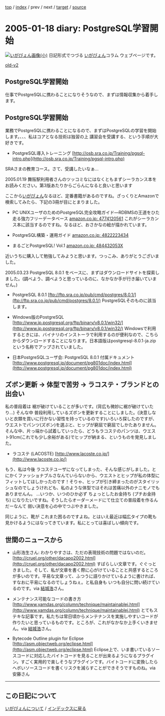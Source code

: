 [top](https://igapyon.github.io/diary/) 
 / [index](https://igapyon.github.io/diary/2005/index.html) 
 / prev 
 / next 
 / [target](https://igapyon.github.io/diary/2005/ig050118.html) 
 / [source](https://github.com/igapyon/diary/blob/gh-pages/2005/ig050118.html.src.md) 

2005-01-18 diary: PostgreSQL学習開始
=====================================================================================================
[![いがぴょん画像(小)](https://igapyon.github.io/diary/images/iga200306s.jpg "いがぴょん")](https://igapyon.github.io/diary/memo/memoigapyon.html) 日記形式でつづる [いがぴょん](https://igapyon.github.io/diary/memo/memoigapyon.html)コラム ウェブページです。

[old-v2](ig050118-orig.html)

## PostgreSQL学習開始

仕事でPostgreSQLに携わることになりそうなので、まずは情報収集から着手します。


## PostgreSQL学習開始

業務でPostgreSQLに携わることになるので、まずはPostgreSQLの学習を開始します。、、、私はコアとなる技術は独習の上 講習会を受講する、という手順が大好きです。

* PostgreSQL導入トレーニング
  [http://osb.sra.co.jp/Training/pgsql-intro.php](http://osb.sra.co.jp/Training/pgsql-intro.php)

SRAさまの教育コース。さて、受講したいなぁ…

2005.01.19 舞阪駅利用者さんのツッコミなにはなくともまずシーラカンス本をお読みください。第3版あたりからごらんになると良いと思います

ここから[いがぴょん](http://www.igapyon.jp/igapyon/diary/memo/memoigapyon.html)なるほど、定番書籍があるのですね。ざっくりとAmazonで検索してみたら、下記の3冊が目にとまりました。

* PC UNIXユーザのためのPostgreSQL完全攻略ガイド―RDBMSの王道をひた走る強力フリーデータベース [amazon.co.jp: 4774120561](http://www.amazon.co.jp/exec/obidos/ASIN/4774120561/igapyondiary-22)
  これがシーラカンス本に該当するのですね。なるほど、おさかなの絵が描かれています。
  
* PostgreSQL構築・運用ガイド [amazon.co.jp: 4822223434](http://www.amazon.co.jp/exec/obidos/ASIN/4822223434/igapyondiary-22)
  
* まるごとPostgreSQL! Vol.1 [amazon.co.jp: 484432053X](http://www.amazon.co.jp/exec/obidos/ASIN/484432053X/igapyondiary-22)

近いうちに購入して勉強してみようと思います。つっこみ、ありがとうございました。

2005.03.23 PostgreSQL 8.0.1 をベースに、まずはダウンロードサイトを探索しました。(調べよう、調べようと思っているのに、なかなか手が行き届いていません。)

* PostgreSQL 8.0.1
  [ftp://ftp.sra.co.jp/pub/cmd/postgres/8.0.1/](ftp://ftp.sra.co.jp/pub/cmd/postgres/8.0.1/)
  PostgreSQLそのものに該当します。
  
* Windows版のPostgreSQL
  [http://www.jp.postgresql.org/ftp/binary/v8.0.1/win32/](http://www.jp.postgresql.org/ftp/binary/v8.0.1/win32/)
  Windowsで利用するときには、バイナリのインストーラで利用するのが便利なので、こちらからダウンロードすることになります。日本語版はpostgresql-8.0.1-ja.zip
  という名称でアップされていました。
  
* 日本PostgreSQLユーザ会: PostgreSQL 8.0.1 付属ドキュメント
  [http://www.postgresql.jp/document/pg801doc/index.html](http://www.postgresql.jp/document/pg801doc/index.html)

## ズボン更新 → 体型で苦労 → ラコステ・ブランドとの出会い

私の普段着は 裾が破けていることが多いです。(背広も微妙に裾が破けていたり…) そんな中 普段利用しているズボンを更新することにしました。(決意しないと衣類を買いに行かない習性を持っているのです)いろいろ探したのですが、ウエストでパンツ(ズボン)を選ぶと、ヒップが窮屈で窮屈でしかたありません。そんな中、片っ端から試着していったら、どうもラコステのパンツは、ウエスト91cm(これでも少し余裕がある)でヒップが納まる、というものを発見しました。

* ラコステ (LACOSTE)
  [http://www.lacoste.co.jp/](http://www.lacoste.co.jp/)

もう、私は今後 ラコステユーザになってしまった、そんな感じがしました。とにかくファッショナブルさなんていらないから、ウエストとヒップが私の体型にフィットしてほしかったのです！そりゃ、ヒップが引き締まったのがスタイリッシュなのでしょうけれども、私のような体型ではそれは苦痛以外のナニモノでもありませんん。 …いつか、いつのひか必ず ちょっとしたお金持ち (プチお金持ち) になりたいですね。そうしたらオーダーメードにて仕立ての普段着を作るんだーなんて 弱い決意を心の中でつぶやきました。

同じように、靴が これまた困るのですよね。とはいえ最近は幅広タイプの靴も見かけるようにはなってきています。私にとっては喜ばしい傾向です。

## 世間のニュースから

* 山形浩生さん: わかりやすさは、ただの表現技術の問題ではないのだ。
  [http://cruel.org/other/dacapo2002.html](http://cruel.org/other/dacapo2002.html)
  すばらしい文章です。ぐぐっときました。そして、私が文章を書く際に心がけていることと共感するところが多いのです。平易な文章って、ふつうに語りかけているように書ければ、すなおに平易になるのでしょうねぇ。と私自身も
  いつも自分に問い続けているのです。via [結城浩](http://www.hyuki.com/)さん。
  
* メンテナンス可能なコードの書き方
  [http://www.yamdas.org/column/technique/maintainablej.html](http://www.yamdas.org/column/technique/maintainablej.html)
  とてもステキな記事です。私たちは常日頃からメンテナンスを実施しやすいコードが作りたいと思っているものです。ところが、これがなかなか上手くいきません。via
  [結城浩](http://www.hyuki.com/)さん。
  
* Bytecode Outline plugin for Eclipse
  [http://asm.objectweb.org/eclipse.html](http://asm.objectweb.org/eclipse.html)
  Eclipse上で、いま書いているソースコードに対応したバイトコードを見ることが出来るようになるプラグイン。すごく実用的で楽しそうなプラグインです。バイトコードに変換したら
  ヘボいソースコードを書くリスクを減らすことができそうですものね。via 安藤さん


----------------------------------------------------------------------------------------------------

## この日記について
[いがぴょんについて](https://igapyon.github.io/diary/memo/memoigapyon.html) / [インデックスに戻る](https://igapyon.github.io/diary/idxall.html)
